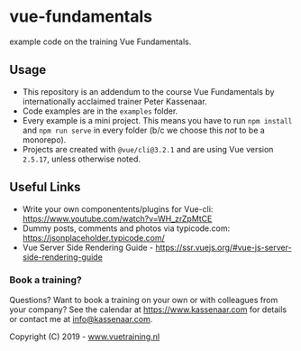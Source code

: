 # vue-fundamentals
example code on the training Vue Fundamentals.

## Usage
- This repository is an addendum to the course Vue Fundamentals by internationally acclaimed trainer Peter Kassenaar.
- Code examples are in the `examples` folder.
- Every example is a mini project. This means you have to run `npm install` and `npm run serve` in every folder (b/c we choose this *not* to be a monorepo).
- Projects are created with `@vue/cli@3.2.1` and are using Vue version `2.5.17`, unless otherwise noted.  

## Useful Links
- Write your own componentents/plugins for Vue-cli: https://www.youtube.com/watch?v=WH_zrZpMtCE
- Dummy posts, comments and photos via typicode.com: https://jsonplaceholder.typicode.com/
- Vue Server Side Rendering Guide - https://ssr.vuejs.org/#vue-js-server-side-rendering-guide

### Book a training?
Questions? Want to book a training on your own or with colleagues from your company? See the calendar at https://www.kassenaar.com for details or contact me at info@kassenaar.com.

Copyright (C) 2019 - www.vuetraining.nl  

